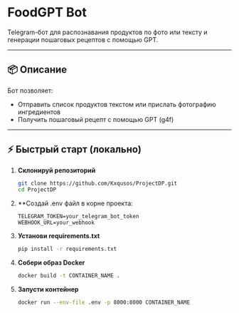 # FoodGPT Bot

Telegram-бот для распознавания продуктов по фото или тексту и генерации пошаговых рецептов с помощью GPT.

---

## 📦 Описание

Бот позволяет:
- Отправить список продуктов текстом или прислать фотографию ингредиентов
- Получить пошаговый рецепт с помощью GPT (g4f)

---

## ⚡ Быстрый старт (локально)

1. **Склонируй репозиторий**
   ```bash
   git clone https://github.com/Kxqusos/ProjectDP.git
   cd ProjectDP
2. **Создай .env файл в корне проекта:
   ```env
   TELEGRAM_TOKEN=your_telegram_bot_token
   WEBHOOK_URL=your_webhook
3. **Установи requirements.txt**
   ```bash
   pip install -r requirements.txt
4. **Собери образ Docker**
   ```bash
   docker build -t CONTAINER_NAME .
5. **Запусти контейнер**
   ```bash
   docker run --env-file .env -p 8000:8000 CONTAINER_NAME
  
